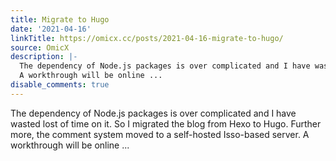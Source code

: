 ```yaml
---
title: Migrate to Hugo
date: '2021-04-16'
linkTitle: https://omicx.cc/posts/2021-04-16-migrate-to-hugo/
source: OmicX
description: |-
  The dependency of Node.js packages is over complicated and I have wasted lost of time on it. So I migrated the blog from Hexo to Hugo. Further more, the comment system moved to a self-hosted Isso-based server.
  A workthrough will be online ...
disable_comments: true
---
```

The dependency of Node.js packages is over complicated and I have wasted lost of time on it. So I migrated the blog from Hexo to Hugo. Further more, the comment system moved to a self-hosted Isso-based server.
A workthrough will be online ...